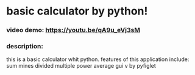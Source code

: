 # basic calculator by python!
### video demo: https://youtu.be/qA9u_eVj3sM
### description:
this is a basic calculator whit python.
features of this application include:
sum
mines
divided
multiple
power
average
gui v by pyfiglet
